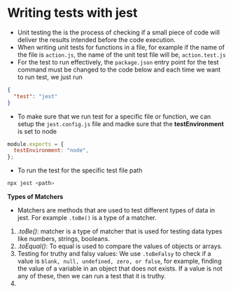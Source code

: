# Writing tests with jest

- Unit testing the is the process of checking if a small piece of code will deliver the results intended before the code execution.
- When writing unit tests for functions in a file, for example if the name of the file is `action.js`, the name of the unit test file will be, `action.test.js`
- For the test to run effectively, the `package.json` entry point for the test command must be changed to the code below and each time we want to run test, we just run

```json
{
  "test": "jest"
}
```

- To make sure that we run test for a specific file or function, we can setup the `jest.config.js` file and madke sure that the **testEnvironment** is set to node

```js
module.exports = {
  testEnvironment: "node",
};
```

- To run the test for the specific test file path

```bash
npx jest <path>
```

**Types of Matchers**

- Matchers are methods that are used to test different types of data in jest. For example `.toBe()` is a type of a matcher.

1. _.toBe()_: matcher is a type of matcher that is used for testing data types like numbers, strings, booleans.
2. _.toEqual()_: To equal is used to compare the values of objects or arrays.
3. Testing for truthy and falsy values: We use `.toBeFalsy` to check if a value is `blank, null, undefined, zero, or false`, for example, finding the value of a variable in an object that does not exists. If a value is not any of these, then we can run a test that it is truthy.
4.
